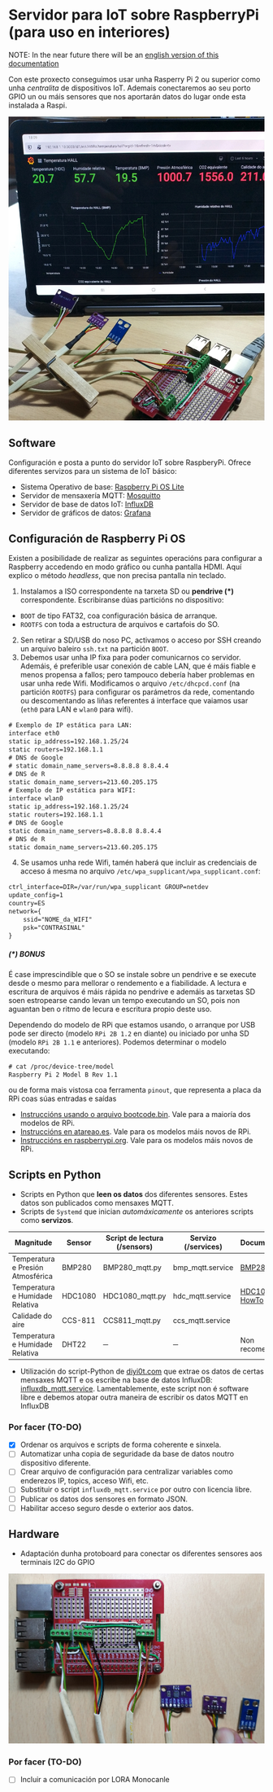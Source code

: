 # Servidor para IoT sobre RaspberryPi (para uso en interiores)
NOTE: In the near future there will be an [english version of this documentation](README_en.md)

Con este proxecto conseguimos usar unha Rasperry Pi 2 ou superior como unha _centralita_ de dispositivos IoT. Ademais conectaremos ao seu porto GPIO un ou máis sensores que nos aportarán datos do lugar onde esta instalada a Raspi.

![Raspberry PI, sensores e Grafana](documentacion/imaxes/raspberry-sensors-and-grafana.jpg)

## Software
Configuración e posta a punto do servidor IoT sobre RaspberyPi. Ofrece diferentes servizos para un sistema de IoT básico:

* Sistema Operativo de base: [Raspberry Pi OS Lite](https://www.raspberrypi.org/software/)
* Servidor de mensaxería MQTT: [Mosquitto](https://mosquitto.org/)
* Servidor de base de datos IoT: [InfluxDB](https://www.influxdata.com/products/influxdb/)
* Servidor de gráficos de datos: [Grafana](https://grafana.com/)

## Configuración de Raspberry Pi OS
Existen a posibilidade de realizar as seguintes operacións para configurar a Raspberry accedendo en modo gráfico ou cunha pantalla HDMI. Aquí explico o método _headless_, que non precisa pantalla nin teclado.
1. Instalamos a ISO correspondente na tarxeta SD ou __pendrive (*)__ correspondente. Escribiranse dúas particións no dispositivo:
  - `BOOT` de tipo FAT32, coa configuración básica de arranque.
  - `ROOTFS` con toda a estructura de arquivos e cartafois do SO.
2. Sen retirar a SD/USB do noso PC, activamos o acceso por SSH creando un arquivo baleiro `ssh.txt` na partición `BOOT`.
3. Debemos usar unha IP fixa para poder comunicarnos co servidor. Ademáis, é preferible usar conexión de cable LAN, que é máis fiable e menos propensa a fallos; pero tampouco debería haber problemas en usar unha rede Wifi. Modificamos o arquivo `/etc/dhcpcd.conf` (na partición `ROOTFS`) para configurar os parámetros da rede, comentando ou descomentando as liñas referentes á interface que vaiamos usar (`eth0` para LAN e `wlan0` para wifi).
```
# Exemplo de IP estática para LAN:
interface eth0
static ip_address=192.168.1.25/24
static routers=192.168.1.1
# DNS de Google
# static domain_name_servers=8.8.8.8 8.8.4.4
# DNS de R
static domain_name_servers=213.60.205.175
# Exemplo de IP estática para WIFI:
interface wlan0
static ip_address=192.168.1.25/24
static routers=192.168.1.1
# DNS de Google
static domain_name_servers=8.8.8.8 8.8.4.4
# DNS de R
static domain_name_servers=213.60.205.175
```

4. Se usamos unha rede Wifi, tamén haberá que incluir as credenciais de acceso á mesma no arquivo `/etc/wpa_supplicant/wpa_supplicant.conf`:
```
ctrl_interface=DIR=/var/run/wpa_supplicant GROUP=netdev
update_config=1
country=ES
network={
	ssid="NOME_da_WIFI"
	psk="CONTRASINAL"
}
```
##### (*) BONUS

É case imprescindible que o SO se instale sobre un pendrive e se execute desde o mesmo para mellorar o rendemento e a fiabilidade. A lectura e escritura de arquivos é máis rápida no pendrive e ademáis as tarxetas SD soen estropearse cando levan un tempo executando un SO, pois non aguantan ben o ritmo de lecura e escritura propio deste uso.

Dependendo do modelo de RPi que estamos usando, o arranque por USB pode ser directo (modelo `RPi 2B 1.2` en diante) ou iniciado por unha SD (modelo `RPi 2B 1.1` e anteriores). Podemos determinar o modelo executando:
```
# cat /proc/device-tree/model
Raspberry Pi 2 Model B Rev 1.1
```
ou de forma mais vistosa coa ferramenta `pinout`, que representa a placa da RPi coas súas entradas e saídas

+ [Instruccións usando o arquivo bootcode.bin](https://www.raspberrypi.org/documentation/hardware/raspberrypi/bootmodes/README.md). Vale para a maioría dos modelos de RPi.
+ [Instruccións en atareao.es](https://atareao.es/tutorial/raspberry-pi-primeros-pasos/volando-con-la-raspberry-desde-usb/). Vale para os modelos máis novos de RPi.
+ [Instruccións en raspberrypi.org](https://www.raspberrypi.org/documentation/hardware/raspberrypi/bootmodes/msd.md). Vale para os modelos máis novos de RPi.

## Scripts en Python
* Scripts en Python que __leen os datos__ dos diferentes sensores. Estes datos son publicados como mensaxes MQTT.
* Scripts de `Systemd` que inician *automáxicamente* os anteriores scripts como **servizos**.

| Magnitude | Sensor | Script de lectura (/sensors) | Servizo (/services) | Documentación |
|---| --- | --- | --- | --- |
| Temperatura e Presión Atmosférica | BMP280 | BMP280_mqtt.py | bmp_mqtt.service | [BMP280 HowTo](documentacion/bmp280_howto.md) |
| Temperatura e Humidade Relativa | HDC1080 | HDC1080_mqtt.py | hdc_mqtt.service | [HDC1080 HowTo](documentacion/hdc1080_howto.md) |
| Calidade do aire | CCS-811 | CCS811_mqtt.py | ccs_mqtt.service |  |
| Temperatura e Humidade Relativa | DHT22 | ─ | ─ | Non recomendado

* Utilización do script-Python de [diyi0t.com](https://diyi0t.com/visualize-mqtt-data-with-influxdb-and-grafana/) que extrae os datos de certas mensaxes MQTT e os escribe na base de datos InfluxDB: [influxdb_mqtt.service](services/influxdb_mqtt.service). Lamentablemente, este script non é software libre e debemos atopar outra maneira de escribir os datos MQTT en InfluxDB
### Por facer (TO-DO)

- [x] Ordenar os arquivos e scripts de forma coherente e sinxela.
- [ ] Automatizar unha copia de seguridade da base de datos noutro dispositivo diferente.
- [ ] Crear arquivo de configuración para centralizar variables como enderezos IP, topics, acceso Wifi, etc.
- [ ] Substituir o script `influxdb_mqtt.service` por outro con licencia libre.
- [ ] Publicar os datos dos sensores en formato JSON.
- [ ] Habilitar acceso seguro desde o exterior aos datos.

## Hardware

* Adaptación dunha protoboard para conectar os diferentes sensores aos terminais I2C do GPIO

![Raspberry PI, escudo e sensores](documentacion/imaxes/raspberry-shield-and-sensors.jpg)

### Por facer (TO-DO)

- [ ] Incluir a comunicación por LORA Monocanle
